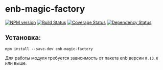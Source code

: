 enb-magic-factory
=================

[![NPM version](http://img.shields.io/npm/v/enb-magic-factory.svg?style=flat)](http://www.npmjs.org/package/enb-magic-factory) [![Build Status](http://img.shields.io/travis/enb-bem/enb-magic-factory/master.svg?style=flat)](https://travis-ci.org/enb-bem/enb-magic-factory) [![Coverage Status](https://img.shields.io/coveralls/enb-bem/enb-magic-factory.svg?branch=master&style=flat)](https://coveralls.io/r/enb-bem/enb-magic-factory) [![Dependency Status](http://img.shields.io/david/enb-bem/enb-magic-factory.svg?style=flat)](https://david-dm.org/enb-bem/enb-magic-factory)

Установка:
----------

```
npm install --save-dev enb-magic-factory
```

Для работы модуля требуется зависимость от пакета enb версии `0.13.0` или выше.
